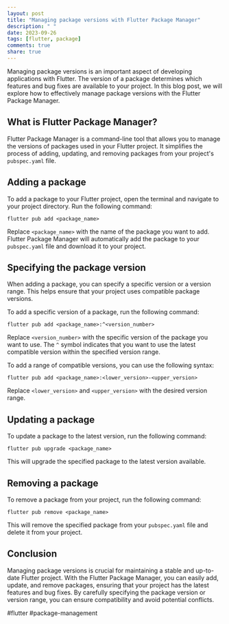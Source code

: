 ```yaml
---
layout: post
title: "Managing package versions with Flutter Package Manager"
description: " "
date: 2023-09-26
tags: [flutter, package]
comments: true
share: true
---
```


Managing package versions is an important aspect of developing applications with Flutter. The version of a package determines which features and bug fixes are available to your project. In this blog post, we will explore how to effectively manage package versions with the Flutter Package Manager.

## What is Flutter Package Manager?

Flutter Package Manager is a command-line tool that allows you to manage the versions of packages used in your Flutter project. It simplifies the process of adding, updating, and removing packages from your project's `pubspec.yaml` file.

## Adding a package

To add a package to your Flutter project, open the terminal and navigate to your project directory. Run the following command:

```
flutter pub add <package_name>
```

Replace `<package_name>` with the name of the package you want to add. Flutter Package Manager will automatically add the package to your `pubspec.yaml` file and download it to your project.

## Specifying the package version

When adding a package, you can specify a specific version or a version range. This helps ensure that your project uses compatible package versions.

To add a specific version of a package, run the following command:

```
flutter pub add <package_name>:^<version_number>
```

Replace `<version_number>` with the specific version of the package you want to use. The `^` symbol indicates that you want to use the latest compatible version within the specified version range.

To add a range of compatible versions, you can use the following syntax:

```
flutter pub add <package_name>:<lower_version>-<upper_version>
```

Replace `<lower_version>` and `<upper_version>` with the desired version range.

## Updating a package

To update a package to the latest version, run the following command:

```
flutter pub upgrade <package_name>
```

This will upgrade the specified package to the latest version available.

## Removing a package

To remove a package from your project, run the following command:

```
flutter pub remove <package_name>
```

This will remove the specified package from your `pubspec.yaml` file and delete it from your project.

## Conclusion

Managing package versions is crucial for maintaining a stable and up-to-date Flutter project. With the Flutter Package Manager, you can easily add, update, and remove packages, ensuring that your project has the latest features and bug fixes. By carefully specifying the package version or version range, you can ensure compatibility and avoid potential conflicts.

#flutter #package-management
